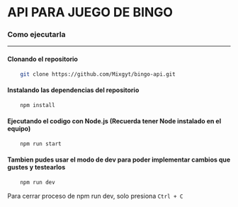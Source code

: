 # API PARA JUEGO DE BINGO

### Como ejecutarla
---
#### Clonando el repositorio

``` bash
    git clone https://github.com/Mixgyt/bingo-api.git
```

#### Instalando las dependencias del repositorio
```bash
    npm install
```
#### Ejecutando el codigo con Node.js (Recuerda tener Node instalado en el equipo)
```bash
    npm run start
```

#### Tambien pudes usar el modo de dev para poder implementar cambios que gustes y testearlos
```bash
    npm run dev
```
Para cerrar proceso de npm run dev, solo presiona ``Ctrl + C``